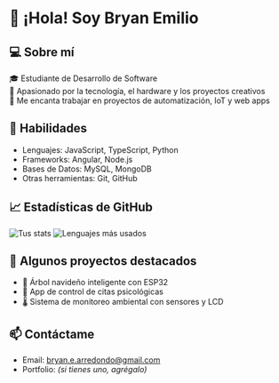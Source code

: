 # 👋 ¡Hola! Soy Bryan Emilio 

## 💻 Sobre mí
🎓 Estudiante de Desarrollo de Software  
🚀 Apasionado por la tecnología, el hardware y los proyectos creativos  
🔧 Me encanta trabajar en proyectos de automatización, IoT y web apps  

## 🧠 Habilidades
- Lenguajes: JavaScript, TypeScript, Python  
- Frameworks: Angular, Node.js  
- Bases de Datos: MySQL, MongoDB  
- Otras herramientas: Git, GitHub

## 📈 Estadísticas de GitHub
![Tus stats](https://github-readme-stats.vercel.app/api?username=GusGalvan&show_icons=true&theme=radical)
![Lenguajes más usados](https://github-readme-stats.vercel.app/api/top-langs/?username=GusGalvan&layout=compact&theme=radical)

## 📂 Algunos proyectos destacados
- 🎄 Árbol navideño inteligente con ESP32  
- 🧠 App de control de citas psicológicas  
- 🌡️ Sistema de monitoreo ambiental con sensores y LCD

## 📫 Contáctame
- Email: bryan.e.arredondo@gmail.com  
- Portfolio: *(si tienes uno, agrégalo)*  
